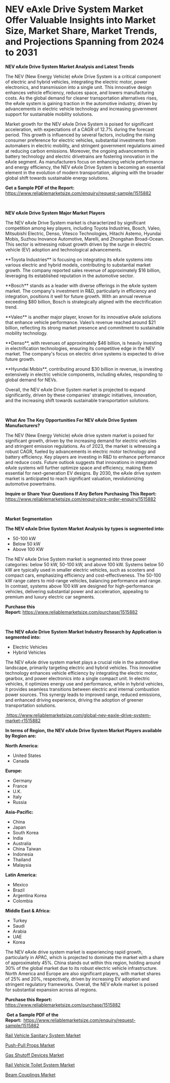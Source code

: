 <p><h1>NEV eAxle Drive System Market Offer Valuable Insights into Market Size, Market Share, Market Trends, and Projections Spanning from 2024 to 2031</h1></p><p><strong>NEV eAxle Drive System Market Analysis and Latest Trends</strong></p>
<p><p>The NEV (New Energy Vehicle) eAxle Drive System is a critical component of electric and hybrid vehicles, integrating the electric motor, power electronics, and transmission into a single unit. This innovative design enhances vehicle efficiency, reduces space, and lowers manufacturing costs. As the global demand for cleaner transportation alternatives rises, the eAxle system is gaining traction in the automotive industry, driven by advancements in electric vehicle technology and increasing government support for sustainable mobility solutions.</p><p>Market growth for the NEV eAxle Drive System is poised for significant acceleration, with expectations of a CAGR of 12.7% during the forecast period. This growth is influenced by several factors, including the rising consumer preference for electric vehicles, substantial investments from automakers in electric mobility, and stringent government regulations aimed at reducing carbon emissions. Moreover, the ongoing advancements in battery technology and electric drivetrains are fostering innovation in the eAxle segment. As manufacturers focus on enhancing vehicle performance and energy efficiency, the NEV eAxle Drive System is becoming an essential element in the evolution of modern transportation, aligning with the broader global shift towards sustainable energy solutions.</p></p>
<p><strong>Get a Sample PDF of the Report:&nbsp;</strong> <a href="https://www.reliablemarketsize.com/enquiry/request-sample/1515882?utm_campaign=1131&utm_medium=2&utm_source=Github&utm_content=ia&utm_term=27102024&utm_id=nev-eaxle-drive-system">https://www.reliablemarketsize.com/enquiry/request-sample/1515882</a></p>
<p>&nbsp;</p>
<p><strong>NEV eAxle Drive System Major Market Players</strong></p>
<p><p>The NEV eAxle Drive System market is characterized by significant competition among key players, including Toyota Industries, Bosch, Valeo, Mitsubishi Electric, Denso, Vitesco Technologies, Hitachi Astemo, Hyundai Mobis, Suzhou Inovance Automotive, Marelli, and Zhongshan Broad-Ocean. This sector is witnessing robust growth driven by the surge in electric vehicle (EV) adoption and technological advancements.</p><p>**Toyota Industries** is focusing on integrating its eAxle systems into various electric and hybrid models, contributing to substantial market growth. The company reported sales revenue of approximately $16 billion, leveraging its established reputation in the automotive sector.</p><p>**Bosch** stands as a leader with diverse offerings in the eAxle system market. The company's investment in R&D, particularly in efficiency and integration, positions it well for future growth. With an annual revenue exceeding $80 billion, Bosch is strategically aligned with the electrification trend.</p><p>**Valeo** is another major player, known for its innovative eAxle solutions that enhance vehicle performance. Valeo’s revenue reached around $21 billion, reflecting its strong market presence and commitment to sustainable mobility technology.</p><p>**Denso**, with revenues of approximately $46 billion, is heavily investing in electrification technologies, ensuring its competitive edge in the NEV market. The company's focus on electric drive systems is expected to drive future growth.</p><p>**Hyundai Mobis**, contributing around $30 billion in revenue, is investing extensively in electric vehicle components, including eAxles, responding to global demand for NEVs.</p><p>Overall, the NEV eAxle Drive System market is projected to expand significantly, driven by these companies' strategic initiatives, innovation, and the increasing shift towards sustainable transportation solutions.</p></p>
<p>&nbsp;</p>
<p><strong>What Are The Key Opportunities For NEV eAxle Drive System Manufacturers?</strong></p>
<p><p>The NEV (New Energy Vehicle) eAxle drive system market is poised for significant growth, driven by the increasing demand for electric vehicles and stringent emission regulations. As of 2023, the market is witnessing a robust CAGR, fueled by advancements in electric motor technology and battery efficiency. Key players are investing in R&D to enhance performance and reduce costs. Future outlook suggests that innovations in integrated eAxle systems will further optimize space and efficiency, making them essential for next-generation EV designs. By 2030, the eAxle drive system market is anticipated to reach significant valuation, revolutionizing automotive powertrains.</p></p>
<p><strong>Inquire or Share Your Questions If Any Before Purchasing This Report:</strong> <a href="https://www.reliablemarketsize.com/enquiry/pre-order-enquiry/1515882?utm_campaign=1131&utm_medium=2&utm_source=Github&utm_content=ia&utm_term=27102024&utm_id=nev-eaxle-drive-system">https://www.reliablemarketsize.com/enquiry/pre-order-enquiry/1515882</a></p>
<p>&nbsp;</p>
<p><strong>Market Segmentation</strong></p>
<p><strong>The NEV eAxle Drive System Market Analysis by types is segmented into:</strong></p>
<p><ul><li>50-100 kW</li><li>Below 50 kW</li><li>Above 100 KW</li></ul></p>
<p><p>The NEV eAxle Drive System market is segmented into three power categories: below 50 kW, 50-100 kW, and above 100 kW. Systems below 50 kW are typically used in smaller electric vehicles, such as scooters and compact cars, emphasizing efficiency and cost-effectiveness. The 50-100 kW range caters to mid-range vehicles, balancing performance and range. In contrast, systems above 100 kW are designed for high-performance vehicles, delivering substantial power and acceleration, appealing to premium and luxury electric car segments.</p></p>
<p><strong>Purchase this Report:&nbsp;</strong><a href="https://www.reliablemarketsize.com/purchase/1515882?utm_campaign=1131&utm_medium=2&utm_source=Github&utm_content=ia&utm_term=27102024&utm_id=nev-eaxle-drive-system">https://www.reliablemarketsize.com/purchase/1515882</a></p>
<p>&nbsp;</p>
<p><strong>The NEV eAxle Drive System Market Industry Research by Application is segmented into:</strong></p>
<p><ul><li>Electric Vehicles</li><li>Hybrid Vehicles</li></ul></p>
<p><p>The NEV eAxle drive system market plays a crucial role in the automotive landscape, primarily targeting electric and hybrid vehicles. This innovative technology enhances vehicle efficiency by integrating the electric motor, gearbox, and power electronics into a single compact unit. In electric vehicles, it optimizes energy use and performance, while in hybrid vehicles, it provides seamless transitions between electric and internal combustion power sources. This synergy leads to improved range, reduced emissions, and enhanced driving experience, driving the adoption of greener transportation solutions.</p></p>
<p><a href="https://www.reliablemarketsize.com/global-nev-eaxle-drive-system-market-r1515882?utm_campaign=1131&utm_medium=2&utm_source=Github&utm_content=ia&utm_term=27102024&utm_id=nev-eaxle-drive-system">&nbsp;https://www.reliablemarketsize.com/global-nev-eaxle-drive-system-market-r1515882</a></p>
<p><strong>In terms of Region, the NEV eAxle Drive System Market Players available by Region are:</strong></p>
<p>
    <p> <strong> North America: </strong>
        <ul>
            <li>United States</li>
            <li>Canada</li>
        </ul>
        </p> 
    <p> <strong> Europe: </strong>
        <ul>
            <li>Germany</li>
            <li>France</li>
            <li>U.K.</li>
            <li>Italy</li>
            <li>Russia</li>
        </ul>
        </p> 
    <p> <strong> Asia-Pacific: </strong>
        <ul>
            <li>China</li>
            <li>Japan</li>
            <li>South Korea</li>
            <li>India</li>
            <li>Australia</li>
            <li>China Taiwan</li>
            <li>Indonesia</li>
            <li>Thailand</li>
            <li>Malaysia</li>
        </ul>
        </p> 
    <p> <strong> Latin America: </strong>
        <ul>
            <li>Mexico</li>
            <li>Brazil</li>
            <li>Argentina Korea</li>
            <li>Colombia</li>
        </ul>
        </p> 
    <p> <strong> Middle East & Africa: </strong>
        <ul>
            <li>Turkey</li>
            <li>Saudi</li>
            <li>Arabia</li>
            <li>UAE</li>
            <li>Korea</li>
        </ul>
    </p>
    </p>
<p><p>The NEV eAxle drive system market is experiencing rapid growth, particularly in APAC, which is projected to dominate the market with a share of approximately 45%. China stands out within this region, holding around 30% of the global market due to its robust electric vehicle infrastructure. North America and Europe are also significant players, with market shares of 25% and 20%, respectively, driven by increasing EV adoption and stringent regulatory frameworks. Overall, the NEV eAxle market is poised for substantial expansion across all regions.</p></p>
<p><strong>Purchase this Report: </strong><a href="https://www.reliablemarketsize.com/purchase/1515882?utm_campaign=1131&utm_medium=2&utm_source=Github&utm_content=ia&utm_term=27102024&utm_id=nev-eaxle-drive-system">https://www.reliablemarketsize.com/purchase/1515882</a></p>
<p>&nbsp;<strong>Get a Sample PDF of the Report:&nbsp;&nbsp;</strong><a href="https://www.reliablemarketsize.com/enquiry/request-sample/1515882?utm_campaign=1131&utm_medium=2&utm_source=Github&utm_content=ia&utm_term=27102024&utm_id=nev-eaxle-drive-system">https://www.reliablemarketsize.com/enquiry/request-sample/1515882</a></p>
<p><strong></strong></p>
<p><p><a href="https://github.com/doyeme32g/Market-Research-Report-List-1/blob/main/rail-vehicle-sanitary-system-market.md?utm_campaign=1131&utm_medium=2&utm_source=Github&utm_content=ia&utm_term=27102024&utm_id=nev-eaxle-drive-system">Rail Vehicle Sanitary System Market</a></p><p><a href="https://www.linkedin.com/pulse/push-pull-props-market-dynamics-application-types-emerging-3tpce?utm_campaign=1131&utm_medium=2&utm_source=Github&utm_content=ia&utm_term=27102024&utm_id=nev-eaxle-drive-system">Push-Pull Props Market</a></p><p><a href="https://issuu.com/reportprime-2/docs/gas-shutoff-devices-market-size-203_ef044548245bb9?utm_campaign=1131&utm_medium=2&utm_source=Github&utm_content=ia&utm_term=27102024&utm_id=nev-eaxle-drive-system">Gas Shutoff Devices Market</a></p><p><a href="https://github.com/kandidbn/Market-Research-Report-List-1/blob/main/rail-vehicle-toilet-system-market.md?utm_campaign=1131&utm_medium=2&utm_source=Github&utm_content=ia&utm_term=27102024&utm_id=nev-eaxle-drive-system">Rail Vehicle Toilet System Market</a></p><p><a href="https://www.linkedin.com/pulse/charting-future-comprehensive-analysis-global-beam-couplings-vaujf?utm_campaign=1131&utm_medium=2&utm_source=Github&utm_content=ia&utm_term=27102024&utm_id=nev-eaxle-drive-system">Beam Couplings Market</a></p></p>